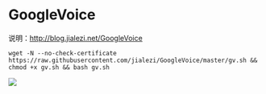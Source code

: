# GoogleVoice

说明：http://blog.jialezi.net/GoogleVoice


```
wget -N --no-check-certificate https://raw.githubusercontent.com/jialezi/GoogleVoice/master/gv.sh && chmod +x gv.sh && bash gv.sh

```


![](https://i.imgur.com/UBukzgV.gif)
